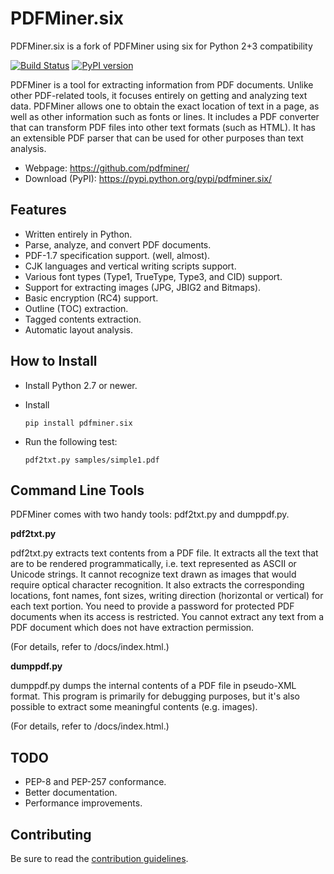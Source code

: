 PDFMiner.six
============

PDFMiner.six is a fork of PDFMiner using six for Python 2+3 compatibility

[![Build Status](https://travis-ci.org/pdfminer/pdfminer.six.svg?branch=master)](https://travis-ci.org/pdfminer/pdfminer.six) [![PyPI version](https://img.shields.io/pypi/v/pdfminer.six.svg)](https://pypi.python.org/pypi/pdfminer.six/)

PDFMiner is a tool for extracting information from PDF documents.
Unlike other PDF-related tools, it focuses entirely on getting
and analyzing text data. PDFMiner allows one to obtain
the exact location of text in a page, as well as
other information such as fonts or lines.
It includes a PDF converter that can transform PDF files
into other text formats (such as HTML). It has an extensible
PDF parser that can be used for other purposes than text analysis.

 * Webpage: https://github.com/pdfminer/
 * Download (PyPI): https://pypi.python.org/pypi/pdfminer.six/


Features
--------

 * Written entirely in Python.
 * Parse, analyze, and convert PDF documents.
 * PDF-1.7 specification support. (well, almost).
 * CJK languages and vertical writing scripts support.
 * Various font types (Type1, TrueType, Type3, and CID) support.
 * Support for extracting images (JPG, JBIG2 and Bitmaps).
 * Basic encryption (RC4) support.
 * Outline (TOC) extraction.
 * Tagged contents extraction.
 * Automatic layout analysis.


How to Install
--------------

 * Install Python 2.7 or newer.
 * Install

    `pip install pdfminer.six`

 * Run the following test:

    `pdf2txt.py samples/simple1.pdf`


Command Line Tools
------------------

PDFMiner comes with two handy tools:
pdf2txt.py and dumppdf.py.

**pdf2txt.py**

pdf2txt.py extracts text contents from a PDF file.
It extracts all the text that are to be rendered programmatically,
i.e. text represented as ASCII or Unicode strings.
It cannot recognize text drawn as images that would require optical character recognition.
It also extracts the corresponding locations, font names, font sizes, writing
direction (horizontal or vertical) for each text portion.
You need to provide a password for protected PDF documents when its access is restricted.
You cannot extract any text from a PDF document which does not have extraction permission.

(For details, refer to /docs/index.html.)

**dumppdf.py**

dumppdf.py dumps the internal contents of a PDF file in pseudo-XML format.
This program is primarily for debugging purposes,
but it's also possible to extract some meaningful contents (e.g. images).

(For details, refer to /docs/index.html.)


TODO
----

 * PEP-8 and PEP-257 conformance.
 * Better documentation.
 * Performance improvements.


Contributing
------------

Be sure to read the [contribution guidelines](https://github.com/pdfminer/pdfminer.six/blob/master/CONTRIBUTING.md). 
